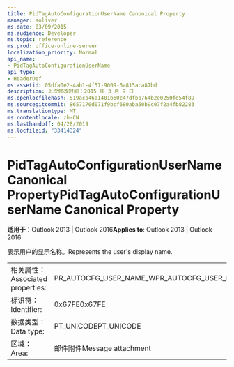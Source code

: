 ```yaml
---
title: PidTagAutoConfigurationUserName Canonical Property
manager: soliver
ms.date: 03/09/2015
ms.audience: Developer
ms.topic: reference
ms.prod: office-online-server
localization_priority: Normal
api_name:
- PidTagAutoConfigurationUserName
api_type:
- HeaderDef
ms.assetid: 05dfa0e2-4ab1-4f57-9009-6a815aca87bd
description: 上次修改时间：2015 年 3 月 9 日
ms.openlocfilehash: 519acb46a1401b60c47dfbb764b2e0250fd54f89
ms.sourcegitcommit: 8657170d071f9bcf680aba50b9c07f2a4fb82283
ms.translationtype: MT
ms.contentlocale: zh-CN
ms.lasthandoff: 04/28/2019
ms.locfileid: "33414324"
---
```

# <a name="pidtagautoconfigurationusername-canonical-property"></a><span data-ttu-id="2d49d-103">PidTagAutoConfigurationUserName Canonical Property</span><span class="sxs-lookup"><span data-stu-id="2d49d-103">PidTagAutoConfigurationUserName Canonical Property</span></span>

  
  
<span data-ttu-id="2d49d-104">**适用于**：Outlook 2013 | Outlook 2016</span><span class="sxs-lookup"><span data-stu-id="2d49d-104">**Applies to**: Outlook 2013 | Outlook 2016</span></span> 
  
<span data-ttu-id="2d49d-105">表示用户的显示名称。</span><span class="sxs-lookup"><span data-stu-id="2d49d-105">Represents the user's display name.</span></span>
  
|||
|:-----|:-----|
|<span data-ttu-id="2d49d-106">相关属性：</span><span class="sxs-lookup"><span data-stu-id="2d49d-106">Associated properties:</span></span>  <br/> |<span data-ttu-id="2d49d-107">PR_AUTOCFG_USER_NAME_W</span><span class="sxs-lookup"><span data-stu-id="2d49d-107">PR_AUTOCFG_USER_NAME_W</span></span>  <br/> |
|<span data-ttu-id="2d49d-108">标识符：</span><span class="sxs-lookup"><span data-stu-id="2d49d-108">Identifier:</span></span>  <br/> |<span data-ttu-id="2d49d-109">0x67FE</span><span class="sxs-lookup"><span data-stu-id="2d49d-109">0x67FE</span></span>  <br/> |
|<span data-ttu-id="2d49d-110">数据类型：</span><span class="sxs-lookup"><span data-stu-id="2d49d-110">Data type:</span></span>  <br/> |<span data-ttu-id="2d49d-111">PT_UNICODE</span><span class="sxs-lookup"><span data-stu-id="2d49d-111">PT_UNICODE</span></span>  <br/> |
|<span data-ttu-id="2d49d-112">区域：</span><span class="sxs-lookup"><span data-stu-id="2d49d-112">Area:</span></span>  <br/> |<span data-ttu-id="2d49d-113">邮件附件</span><span class="sxs-lookup"><span data-stu-id="2d49d-113">Message attachment</span></span>  <br/> |
   

